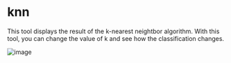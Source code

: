 # knn

This tool displays the result of the k-nearest neightbor algorithm. With this tool, you can change the value of k and see how the classification changes.

![image](https://github.com/playwithalgos/knn/assets/43071857/8e9b3226-1e91-4875-842e-f1ccb5b65798)
